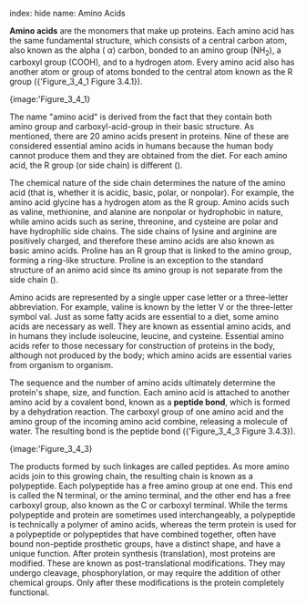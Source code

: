 index: hide
name: Amino Acids

 **Amino acids** are the monomers that make up proteins. Each amino acid has the same fundamental structure, which consists of a central carbon atom, also known as the alpha ( *α*) carbon, bonded to an amino group (NH<sub>2</sub>), a carboxyl group (COOH), and to a hydrogen atom. Every amino acid also has another atom or group of atoms bonded to the central atom known as the R group ({'Figure_3_4_1 Figure 3.4.1}).


{image:'Figure_3_4_1}
        

The name "amino acid" is derived from the fact that they contain both amino group and carboxyl-acid-group in their basic structure. As mentioned, there are 20 amino acids present in proteins. Nine of these are considered essential amino acids in humans because the human body cannot produce them and they are obtained from the diet. For each amino acid, the R group (or side chain) is different ().

The chemical nature of the side chain determines the nature of the amino acid (that is, whether it is acidic, basic, polar, or nonpolar). For example, the amino acid glycine has a hydrogen atom as the R group. Amino acids such as valine, methionine, and alanine are nonpolar or hydrophobic in nature, while amino acids such as serine, threonine, and cysteine are polar and have hydrophilic side chains. The side chains of lysine and arginine are positively charged, and therefore these amino acids are also known as basic amino acids. Proline has an R group that is linked to the amino group, forming a ring-like structure. Proline is an exception to the standard structure of an animo acid since its amino group is not separate from the side chain ().

Amino acids are represented by a single upper case letter or a three-letter abbreviation. For example, valine is known by the letter V or the three-letter symbol val. Just as some fatty acids are essential to a diet, some amino acids are necessary as well. They are known as essential amino acids, and in humans they include isoleucine, leucine, and cysteine. Essential amino acids refer to those necessary for construction of proteins in the body, although not produced by the body; which amino acids are essential varies from organism to organism.

The sequence and the number of amino acids ultimately determine the protein's shape, size, and function. Each amino acid is attached to another amino acid by a covalent bond, known as a  **peptide bond**, which is formed by a dehydration reaction. The carboxyl group of one amino acid and the amino group of the incoming amino acid combine, releasing a molecule of water. The resulting bond is the peptide bond ({'Figure_3_4_3 Figure 3.4.3}).


{image:'Figure_3_4_3}
        

The products formed by such linkages are called peptides. As more amino acids join to this growing chain, the resulting chain is known as a polypeptide. Each polypeptide has a free amino group at one end. This end is called the N terminal, or the amino terminal, and the other end has a free carboxyl group, also known as the C or carboxyl terminal. While the terms polypeptide and protein are sometimes used interchangeably, a polypeptide is technically a polymer of amino acids, whereas the term protein is used for a polypeptide or polypeptides that have combined together, often have bound non-peptide prosthetic groups, have a distinct shape, and have a unique function. After protein synthesis (translation), most proteins are modified. These are known as post-translational modifications. They may undergo cleavage, phosphorylation, or may require the addition of other chemical groups. Only after these modifications is the protein completely functional.
